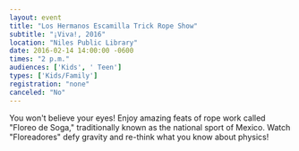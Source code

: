 ```yaml
---
layout: event
title: "Los Hermanos Escamilla Trick Rope Show"
subtitle: "¡Viva!, 2016"
location: "Niles Public Library"
date: 2016-02-14 14:00:00 -0600
times: "2 p.m."
audiences: ['Kids', ' Teen']
types: ['Kids/Family']
registration: "none"
canceled: "No"
---
```

You won't believe your eyes!  Enjoy amazing feats of rope work called "Floreo de Soga," traditionally known as the national sport of Mexico. Watch "Floreadores" defy gravity and re-think what you know about physics!
